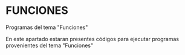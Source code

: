 # FUNCIONES
Programas del tema "Funciones"

En este apartado estaran presentes códigos  para ejecutar programas provenientes del tema "Funciones"
